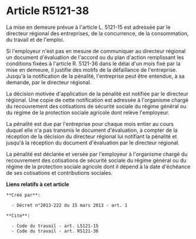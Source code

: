 # Article R5121-38

La mise en demeure prévue à l'article L. 5121-15 est adressée par le directeur régional des entreprises, de la concurrence,
de la consommation, du travail et de l'emploi. 

Si l'employeur n'est pas en mesure de communiquer au directeur régional un document d'évaluation de l'accord ou du plan
d'action remplissant les conditions fixées à l'article R. 5121-36 dans le délai d'un mois fixé par la mise en demeure, il
justifie des motifs de la défaillance de l'entreprise. Jusqu'à la notification de la pénalité, l'entreprise peut être
entendue, à sa demande, par le directeur régional. 

La décision motivée d'application de la pénalité est notifiée par le directeur régional. Une copie de cette notification est
adressée à l'organisme chargé du recouvrement des cotisations de sécurité sociale du régime général ou du régime de la
protection sociale agricole dont relève l'employeur. 

La pénalité est due par l'entreprise pour chaque mois entier au cours duquel elle n'a pas transmis le document d'évaluation,
à compter de la réception de la décision du directeur régional lui notifiant la pénalité et jusqu'à la réception du document
d'évaluation par le directeur régional. 

La pénalité est déclarée et versée par l'employeur à l'organisme chargé du recouvrement des cotisations de sécurité sociale
du régime général ou du régime de la protection sociale agricole dont il dépend à la date d'échéance de ses cotisations et
contributions sociales.

**Liens relatifs à cet article**

	**Créé par**:

	  - Décret n°2013-222 du 15 mars 2013 - art. 1

	**Cite**:

	  - Code du travail - art. L5121-15
	  - Code du travail - art. R5121-36
